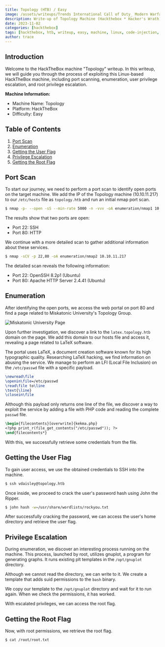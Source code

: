 ```yaml
---
title: Topology (HTB) / Easy
image: /assets/writeups/Trends International Call of Duty_ Modern Warfare 2 - Ghost Tarot Card Wall Poster, 22_375_ x 34_, Silver Framed Version.jpeg
description: Write-up of Topology Machine (Hackthebox * Hacker's Wrath) 
date: 2023-11-02
categories: [hackthebox]
tags: [hackthebox, htb, writeup, easy, machine, linux, code-injection, hashcracking]
author: trace
---
```


## Introduction

Welcome to the HackTheBox machine "Topology" writeup. In this writeup, we will guide you through the process of exploiting this Linux-based HackTheBox machine, including port scanning, enumeration, user privilege escalation, and root privilege escalation.

**Machine Information:**
- Machine Name: Topology
- Platform: HackTheBox
- Difficulty: Easy

## Table of Contents

1. [Port Scan](#port-scan)
2. [Enumeration](#enumeration)
3. [Getting the User Flag](#getting-the-user-flag)
4. [Privilege Escalation](#privilege-escalation)
5. [Getting the Root Flag](#getting-the-root-flag)

## Port Scan <a name="port-scan"></a>

To start our journey, we need to perform a port scan to identify open ports on the target machine. We add the IP of the Topology machine (10.10.11.217) to our `/etc/hosts` file as `topology.htb` and run an initial nmap port scan.

```bash
$ nmap -p- --open -sS --min-rate 5000 -n -vvv -oA enumeration/nmap1 10.10.11.217
```

The results show that two ports are open:

- Port 22: SSH
- Port 80: HTTP

We continue with a more detailed scan to gather additional information about these services.

```bash
$ nmap -sCV -p 22,80 -oA enumeration/nmap2 10.10.11.217
```

The detailed scan reveals the following information:

- Port 22: OpenSSH 8.2p1 (Ubuntu)
- Port 80: Apache HTTP Server 2.4.41 (Ubuntu)

## Enumeration <a name="enumeration"></a>

After identifying the open ports, we access the web portal on port 80 and find a page related to Miskatonic University's Topology Group.

![Miskatonic University Page](https://byte-mind.net/wp-content/uploads/2023/06/topology.png)

Upon further investigation, we discover a link to the `latex.topology.htb` domain on the page. We add this domain to our hosts file and access it, revealing a page related to LaTeX software.

The portal uses LaTeX, a document creation software known for its high typographic quality. Researching LaTeX hacking, we find information on abusing the service. We manage to perform an LFI (Local File Inclusion) on the `/etc/passwd` file with a specific payload.

```latex
\newread\file
\openin\file=/etc/passwd
\read\file to\line
\text{\line}
\closein\file
```

Although this payload only returns one line of the file, we discover a way to exploit the service by adding a file with PHP code and reading the complete `passwd` file.

```latex
\begin{filecontents}[overwrite]{kekma.php}
<?php print_r(file_get_contents("/etc/passwd")); ?>
\end{filecontents*}
```

With this, we successfully retrieve some credentials from the file.

## Getting the User Flag <a name="getting-the-user-flag"></a>

To gain user access, we use the obtained credentials to SSH into the machine.

```bash
$ ssh vdaisley@topology.htb
```

Once inside, we proceed to crack the user's password hash using John the Ripper.

```bash
$ john hash -w=/usr/share/wordlists/rockyou.txt
```

After successfully cracking the password, we can access the user's home directory and retrieve the user flag.

## Privilege Escalation <a name="privilege-escalation"></a>

During enumeration, we discover an interesting process running on the machine. This process, launched by root, utilizes gnuplot, a program for generating graphs. It runs existing plt templates in the `/opt/gnuplot` directory.

Although we cannot read the directory, we can write to it. We create a template that adds suid permissions to the `bash` binary.

We copy our template to the `/opt/gnuplot` directory and wait for it to run again. When we check the permissions, it has worked.

With escalated privileges, we can access the root flag.

## Getting the Root Flag <a name="getting-the-root-flag"></a>

Now, with root permissions, we retrieve the root flag.

```bash
$ cat /root/root.txt
```

